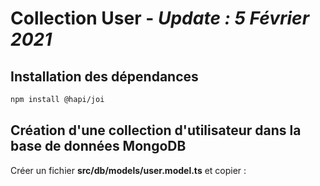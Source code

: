 # Collection User - ***Update : 5 Février 2021***

## Installation des dépendances

```zsh
npm install @hapi/joi
```

## Création d'une collection d'utilisateur dans la base de données MongoDB

Créer un fichier **src/db/models/user.model.ts** et copier :

```ts
```
